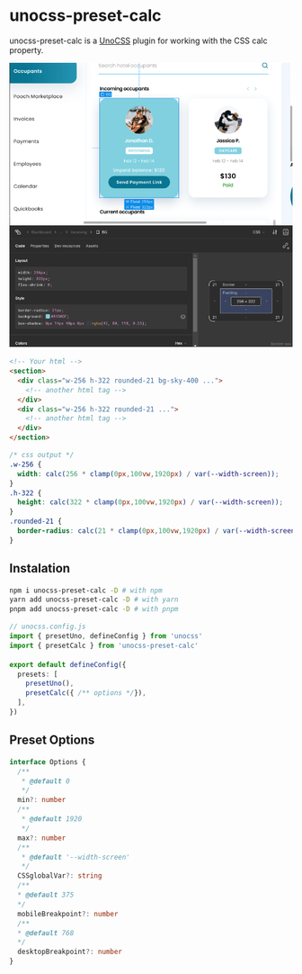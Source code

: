 # unocss-preset-calc

unocss-preset-calc is a [UnoCSS](https://unocss.dev/) plugin for working with the CSS calc property.

![Figma UI design](./images/design.png)

```html
<!-- Your html -->
<section>
  <div class="w-256 h-322 rounded-21 bg-sky-400 ...">
    <!-- another html tag -->
  </div>
  <div class="w-256 h-322 rounded-21 ...">
    <!-- another html tag -->
  </div>
</section>
```

```css
/* css output */
.w-256 {
  width: calc(256 * clamp(0px,100vw,1920px) / var(--width-screen));
}
.h-322 {
  height: calc(322 * clamp(0px,100vw,1920px) / var(--width-screen));
}
.rounded-21 {
  border-radius: calc(21 * clamp(0px,100vw,1920px) / var(--width-screen));
}
```

## Instalation

```bash
npm i unocss-preset-calc -D # with npm
yarn add unocss-preset-calc -D # with yarn
pnpm add unocss-preset-calc -D # with pnpm
```

```typescript
// unocss.config.js
import { presetUno, defineConfig } from 'unocss'
import { presetCalc } from 'unocss-preset-calc'

export default defineConfig({
  presets: [
    presetUno(),
    presetCalc({ /** options */}),
  ],
})
```

## Preset Options
```typescript
interface Options {
  /**
   * @default 0
   */
  min?: number
  /**
   * @default 1920
   */
  max?: number
  /**
   * @default '--width-screen'
   */
  CSSglobalVar?: string
  /**
  * @default 375
  */
  mobileBreakpoint?: number
  /**
  * @default 768
  */
  desktopBreakpoint?: number
}
```